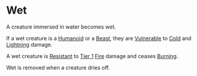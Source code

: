 # Wet

A creature immersed in water becomes wet.

If a wet creature is a [Humanoid](../../Resources%20for%20GMs/Creature%20Types/Humanoid.md) or a [Beast](../../Resources%20for%20GMs/Creature%20Types/Beast.md), they are [Vulnerable](Vulnerable.md) to [Cold](../Combat/Damage/Damage%20Types/Cold.md) and [Lightning](../Combat/Damage/Damage%20Types/Lightning.md) damage.

A wet creature is [Resistant](Resistant.md) to [Tier 1](../Combat/Damage/Damage%20Tiers/Tier%201.md) [Fire](../Combat/Damage/Damage%20Types/Fire.md) damage and ceases [Burning](Burning.md).

Wet is removed when a creature dries off.

